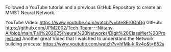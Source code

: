 Followed a YouTube tutorial and a previous GitHub Repository to create an MNIST Neural Network.

YouTube Video: https://www.youtube.com/watch?v=bte8Er0QhDg
GitHub: https://github.com/JPM2002/Tech-Team---Nittany-Ai/blob/main/Fall%202025/Neural%20Networks/Digit%20Classifier%20Project.md
Another great Video that I watched to understand the Network building process: https://www.youtube.com/watch?v=hfMk-kjRv4c&t=652s
